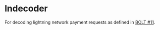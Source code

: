 # lndecoder

For decoding lightning network payment requests as defined in [BOLT #11](https://github.com/lightningnetwork/lightning-rfc/blob/master/11-payment-encoding.md).